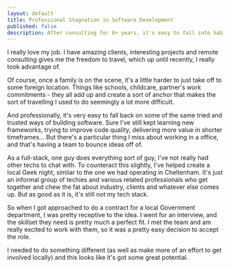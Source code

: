 ```yaml
---
layout: default
title: Professional Stagnation in Software Development
published: false
description: After consulting for 8+ years, it's easy to fall into habits of doing projects a certain way. I found it is time to shake things up a little.
---
```


I really love my job. I have amazing clients, interesting projects and remote consulting gives me the freedom to travel, which up until recently, I really took advantage of.

Of course, once a family is on the scene, it's a little harder to just take off to some foreign location. Things like schools, childcare, partner's work commitments - they all add up and create a sort of anchor that makes the sort of travelling I used to do seemingly a lot more difficult.

And professionally, it's very easy to fall back on some of the same tried and trusted ways of building software. Sure I've still kept learning new frameworks, trying to improve code quality, delivering more value in shorter timeframes... But there's a particular thing I miss about working in a office, and that's having a team to bounce ideas off of.

As a full-stack, one guy does everything sort of guy, I've not really had other techs to chat with. To counteract this slightly, I've helped create a local Geek night, simliar to the one we had operating in Cheltenham. It's just an informal group of techies and various related professionals who get together and chew the fat about industry, clients and whatever else comes up. But as good as it is, it's still not my tech stack.

So when I got approached to do a contract for a local Government department, I was pretty receptive to the idea. I went for an interview, and the skillset they need is pretty much a perfect fit. I met the team and am really excited to work with them, so it was a pretty easy decision to accept the role.

I needed to do something different (as well as make more of an effort to get involved locally) and this looks like it's got some great potential.